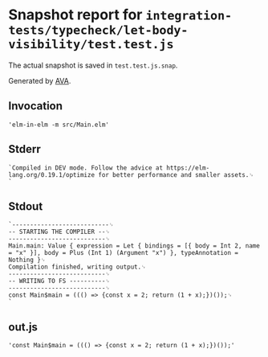 # Snapshot report for `integration-tests/typecheck/let-body-visibility/test.test.js`

The actual snapshot is saved in `test.test.js.snap`.

Generated by [AVA](https://avajs.dev).

## Invocation

    'elm-in-elm -m src/Main.elm'

## Stderr

    `Compiled in DEV mode. Follow the advice at https://elm-lang.org/0.19.1/optimize for better performance and smaller assets.␊
    `

## Stdout

    `---------------------------␊
    -- STARTING THE COMPILER --␊
    ---------------------------␊
    Main.main: Value { expression = Let { bindings = [{ body = Int 2, name = "x" }], body = Plus (Int 1) (Argument "x") }, typeAnnotation = Nothing }␊
    Compilation finished, writing output.␊
    ---------------------------␊
    -- WRITING TO FS ----------␊
    ---------------------------␊
    const Main$main = ((() => {const x = 2; return (1 + x);})());␊
    `

## out.js

    'const Main$main = ((() => {const x = 2; return (1 + x);})());'
